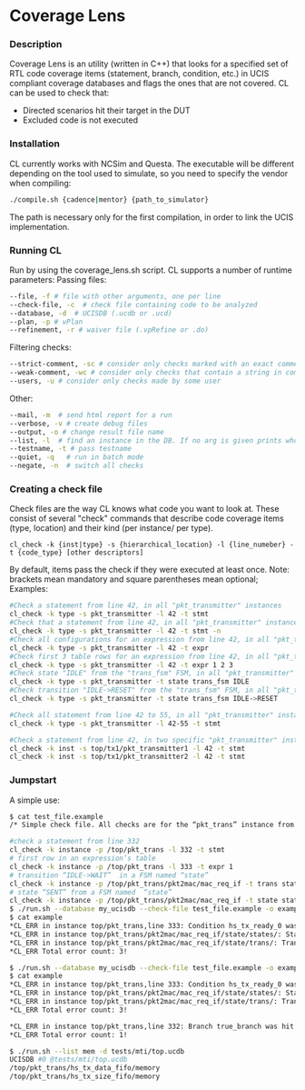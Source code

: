 # Coverage Lens
### Description
Coverage Lens is an utility (written in C++) that looks for a specified set of RTL code coverage items (statement, branch, condition, etc.) in UCIS compliant coverage databases and flags the ones that are not covered.
CL can be used to check that:
* Directed scenarios hit their target in the DUT
* Excluded code is not executed

### Installation
CL currently works with NCSim and Questa. The executable will be different depending on the tool used to simulate, so you need to specify the vendor when compiling:

```sh
./compile.sh {cadence|mentor} {path_to_simulator}
```
  The path is necessary only for the first compilation, in order to link the UCIS implementation.
### Running CL
Run by using the coverage_lens.sh script.
CL supports a number of runtime parameters:
Passing files:
```sh
--file, -f # file with other arguments, one per line 
--check-file, -c  # check file containing code to be analyzed
--database, -d  # UCISDB (.ucdb or .ucd)
--plan, -p # vPlan
--refinement, -r # waiver file (.vpRefine or .do)
```

Filtering checks:
```sh
--strict-comment, -sc # consider only checks marked with an exact comment
--weak-comment, -wc # consider only checks that contain a string in comment 
--users, -u # consider only checks made by some user
```
Other:
```sh
--mail, -m  # send html report for a run
--verbose, -v # create debug files
--output, -o # change result file name
--list, -l  # find an instance in the DB. If no arg is given prints whole hierarchy
--testname, -t # pass testname 
--quiet, -q   # run in batch mode
--negate, -n  # switch all checks 
```

### Creating a check file
Check files are the way CL knows what code you want to look at. These consist of several "check" commands that describe code coverage items (type, location) and their kind (per instance/ per type).
```
cl_check -k {inst|type} -s {hierarchical_location} -l {line_numeber} -t {code_type} [other descriptors]
```
By default, items pass the check if they were executed at least once.
Note: brackets mean mandatory and square parentheses mean optional;
Examples:

```sh
#Check a statement from line 42, in all "pkt_transmitter" instances
cl_check -k type -s pkt_transmitter -l 42 -t stmt
#Check that a statement from line 42, in all "pkt_transmitter" instances is not covered
cl_check -k type -s pkt_transmitter -l 42 -t stmt -n
#Check all configurations for an expression from line 42, in all "pkt_transmitter" instances
cl_check -k type -s pkt_transmitter -l 42 -t expr
#Check first 3 table rows for an expression from line 42, in all "pkt_transmitter" instances
cl_check -k type -s pkt_transmitter -l 42 -t expr 1 2 3
#Check state "IDLE" from the "trans_fsm" FSM, in all "pkt_transmitter" instances
cl_check -k type -s pkt_transmitter -t state trans_fsm IDLE
#Check transition "IDLE->RESET" from the "trans_fsm" FSM, in all "pkt_transmitter" instances
cl_check -k type -s pkt_transmitter -t state trans_fsm IDLE->RESET

#Check all statement from line 42 to 55, in all "pkt_transmitter" instances
cl_check -k type -s pkt_transmitter -l 42-55 -t stmt

#Check a statement from line 42, in two specific "pkt_transmitter" instances: pkt_transmitter{1,2}
cl_check -k inst -s top/tx1/pkt_transmitter1 -l 42 -t stmt
cl_check -k inst -s top/tx1/pkt_transmitter2 -l 42 -t stmt
```

### Jumpstart

A simple use:
```sh
$ cat test_file.example
/* Simple check file. All checks are for the “pkt_trans” instance from the top module */

#check a statement from line 332
cl_check -k instance -p /top/pkt_trans -l 332 -t stmt   
# first row in an expression’s table 
cl_check -k instance -p /top/pkt_trans -l 333 -t expr 1  
# transition “IDLE->WAIT”  in a FSM named “state”
cl_check -k instance -p /top/pkt_trans/pkt2mac/mac_req_if -t trans state IDLE->WAIT 
# state “SENT” from a FSM named  “state”
cl_check -k instance -p /top/pkt_trans/pkt2mac/mac_req_if -t state state SENT 
$ ./run.sh --database my_ucisdb --check-file test_file.example -o example --quiet
$ cat example
*CL_ERR in instance top/pkt_trans,line 333: Condition hs_tx_ready_0 was hit 0 times!
*CL_ERR in instance top/pkt_trans/pkt2mac/mac_req_if/state/states/: State SENT was hit 0 times!
*CL_ERR in instance top/pkt_trans/pkt2mac/mac_req_if/state/trans/: Transition IDLE -> WAIT was hit 0 times!
*CL_ERR Total error count: 3!

$ ./run.sh --database my_ucisdb --check-file test_file.example -o example --quiet --negate
$ cat example
*CL_ERR in instance top/pkt_trans,line 333: Condition hs_tx_ready_0 was hit 0 times!
*CL_ERR in instance top/pkt_trans/pkt2mac/mac_req_if/state/states/: State SENT was hit 0 times!
*CL_ERR in instance top/pkt_trans/pkt2mac/mac_req_if/state/trans/: Transition IDLE -> WAIT was hit 0 times!
*CL_ERR Total error count: 3!

*CL_ERR in instance top/pkt_trans,line 332: Branch true_branch was hit 199964 times!
*CL_ERR Total error count: 1!

$ ./run.sh --list mem -d tests/mti/top.ucdb
UCISDB #0 @tests/mti/top.ucdb
/top/pkt_trans/hs_tx_data_fifo/memory
/top/pkt_trans/hs_tx_size_fifo/memory
```
